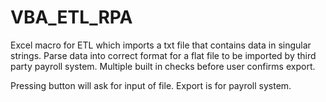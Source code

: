 # VBA_ETL_RPA
Excel macro for ETL which imports a txt file that contains data in singular strings. Parse data into correct format for a flat file to be imported by third party payroll system. Multiple built in checks before user confirms export.

Pressing button will ask for input of file. Export is for payroll system.
